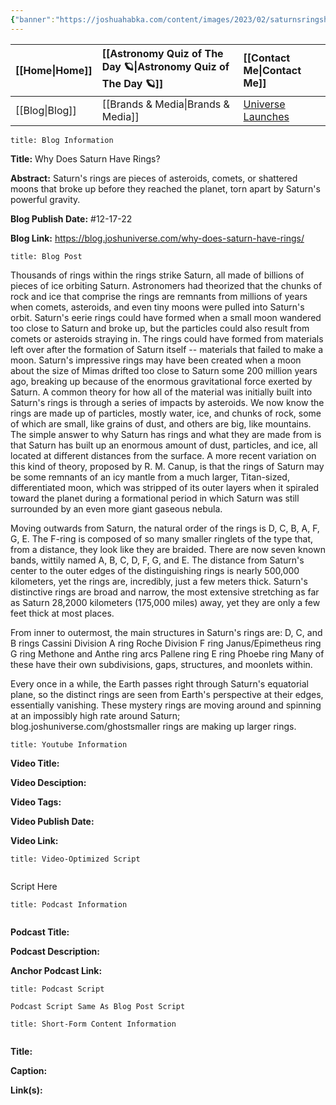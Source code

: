 ```yaml
---
{"banner":"https://joshuahabka.com/content/images/2023/02/saturnsringsheader--1-.png","banner_x":0.5,"dg-publish":true,"permalink":"/blog/why-does-saturn-have-rings/","dgPassFrontmatter":true,"noteIcon":"","created":"","updated":""}
---
```




<div class="transclusion internal-embed is-loaded"><div class="markdown-embed">



| [[Home\|Home]] | [[Astronomy Quiz of The Day 🪐\|Astronomy Quiz of The Day 🪐]] | [[Contact Me\|Contact Me]]                                |
|:-------- |:-------------------------------- |:--------------------------------------------- |
| [[Blog\|Blog]] | [[Brands & Media\|Brands & Media]]           | [Universe Launches](https://stardashusa.com/) |


</div></div>


```ad-info
title: Blog Information
```

**Title:** Why Does Saturn Have Rings?

**Abstract:** Saturn's rings are pieces of asteroids, comets, or shattered moons that broke up before they reached the planet, torn apart by Saturn's powerful gravity.

**Blog Publish Date:** #12-17-22

**Blog Link:** https://blog.joshuniverse.com/why-does-saturn-have-rings/

```ad-abstract
title: Blog Post
```

Thousands of rings within the rings strike Saturn, all made of billions of pieces of ice orbiting Saturn. Astronomers had theorized that the chunks of rock and ice that comprise the rings are remnants from millions of years when comets, asteroids, and even tiny moons were pulled into Saturn's orbit. Saturn's eerie rings could have formed when a small moon wandered too close to Saturn and broke up, but the particles could also result from comets or asteroids straying in.
The rings could have formed from materials left over after the formation of Saturn itself -- materials that failed to make a moon. Saturn's impressive rings may have been created when a moon about the size of Mimas drifted too close to Saturn some 200 million years ago, breaking up because of the enormous gravitational force exerted by Saturn. A common theory for how all of the material was initially built into Saturn's rings is through a series of impacts by asteroids.
We now know the rings are made up of particles, mostly water, ice, and chunks of rock, some of which are small, like grains of dust, and others are big, like mountains. The simple answer to why Saturn has rings and what they are made from is that Saturn has built up an enormous amount of dust, particles, and ice, all located at different distances from the surface. A more recent variation on this kind of theory, proposed by R. M. Canup, is that the rings of Saturn may be some remnants of an icy mantle from a much larger, Titan-sized, differentiated moon, which was stripped of its outer layers when it spiraled toward the planet during a formational period in which Saturn was still surrounded by an even more giant gaseous nebula.

Moving outwards from Saturn, the natural order of the rings is D, C, B, A, F, G, E. The F-ring is composed of so many smaller ringlets of the type that, from a distance, they look like they are braided. There are now seven known bands, wittily named A, B, C, D, F, G, and E. The distance from Saturn's center to the outer edges of the distinguishing rings is nearly 500,000 kilometers, yet the rings are, incredibly, just a few meters thick. Saturn's distinctive rings are broad and narrow, the most extensive stretching as far as Saturn 28,2000 kilometers (175,000 miles) away, yet they are only a few feet thick at most places.

From inner to outermost, the main structures in Saturn's rings are:
D, C, and B rings
Cassini Division
A ring
Roche Division
F ring
Janus/Epimetheus ring
G ring
Methone and Anthe ring arcs
Pallene ring
E ring
Phoebe ring
Many of these have their own subdivisions, gaps, structures, and moonlets within.

Every once in a while, the Earth passes right through Saturn's equatorial plane, so the distinct rings are seen from Earth's perspective at their edges, essentially vanishing. These mystery rings are moving around and spinning at an impossibly high rate around Saturn; blog.joshuniverse.com/ghostsmaller rings are making up larger rings.

```ad-info
title: Youtube Information
```

**Video Title:**

**Video Desciption:**

**Video Tags:**

**Video Publish Date:**

**Video Link:**

```ad-abstract
title: Video-Optimized Script


```

Script Here

```ad-info
title: Podcast Information


```

**Podcast Title:**

**Podcast Description:**

**Anchor Podcast Link:**

```ad-info
title: Podcast Script

Podcast Script Same As Blog Post Script

```


```ad-info
title: Short-Form Content Information


```

**Title:**

**Caption:**

**Link(s):**

